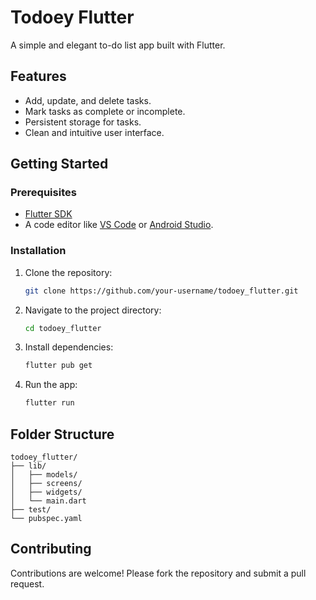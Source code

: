 # Todoey Flutter

A simple and elegant to-do list app built with Flutter.

## Features

- Add, update, and delete tasks.
- Mark tasks as complete or incomplete.
- Persistent storage for tasks.
- Clean and intuitive user interface.

## Getting Started

### Prerequisites

- [Flutter SDK](https://flutter.dev/docs/get-started/install)
- A code editor like [VS Code](https://code.visualstudio.com/) or [Android Studio](https://developer.android.com/studio).

### Installation

1. Clone the repository:
    ```bash
    git clone https://github.com/your-username/todoey_flutter.git
    ```
2. Navigate to the project directory:
    ```bash
    cd todoey_flutter
    ```
3. Install dependencies:
    ```bash
    flutter pub get
    ```
4. Run the app:
    ```bash
    flutter run
    ```

## Folder Structure

```
todoey_flutter/
├── lib/
│   ├── models/
│   ├── screens/
│   ├── widgets/
│   └── main.dart
├── test/
└── pubspec.yaml
```

## Contributing

Contributions are welcome! Please fork the repository and submit a pull request.
